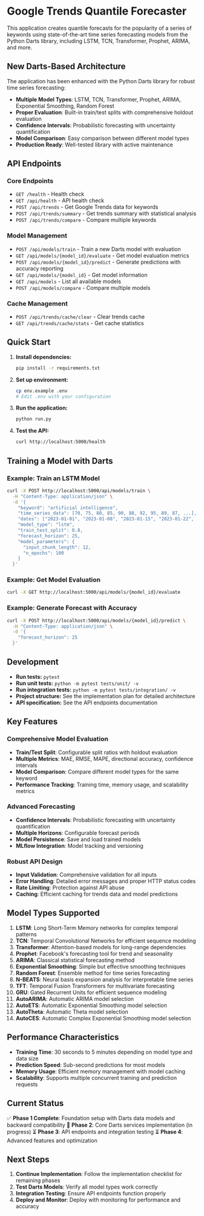 # Google Trends Quantile Forecaster

This application creates quantile forecasts for the popularity of a series of keywords using state-of-the-art time series forecasting models from the Python Darts library, including LSTM, TCN, Transformer, Prophet, ARIMA, and more.

## New Darts-Based Architecture

The application has been enhanced with the Python Darts library for robust time series forecasting:

- **Multiple Model Types**: LSTM, TCN, Transformer, Prophet, ARIMA, Exponential Smoothing, Random Forest
- **Proper Evaluation**: Built-in train/test splits with comprehensive holdout evaluation
- **Confidence Intervals**: Probabilistic forecasting with uncertainty quantification
- **Model Comparison**: Easy comparison between different model types
- **Production Ready**: Well-tested library with active maintenance

## API Endpoints

### Core Endpoints
- `GET /health` - Health check
- `GET /api/health` - API health check
- `POST /api/trends` - Get Google Trends data for keywords
- `POST /api/trends/summary` - Get trends summary with statistical analysis
- `POST /api/trends/compare` - Compare multiple keywords

### Model Management
- `POST /api/models/train` - Train a new Darts model with evaluation
- `GET /api/models/{model_id}/evaluate` - Get model evaluation metrics
- `POST /api/models/{model_id}/predict` - Generate predictions with accuracy reporting
- `GET /api/models/{model_id}` - Get model information
- `GET /api/models` - List all available models
- `POST /api/models/compare` - Compare multiple models

### Cache Management
- `POST /api/trends/cache/clear` - Clear trends cache
- `GET /api/trends/cache/stats` - Get cache statistics

## Quick Start

1. **Install dependencies:**
   ```bash
   pip install -r requirements.txt
   ```

2. **Set up environment:**
   ```bash
   cp env.example .env
   # Edit .env with your configuration
   ```

3. **Run the application:**
   ```bash
   python run.py
   ```

4. **Test the API:**
   ```bash
   curl http://localhost:5000/health
   ```

## Training a Model with Darts

### Example: Train an LSTM Model
```bash
curl -X POST http://localhost:5000/api/models/train \
  -H "Content-Type: application/json" \
  -d '{
    "keyword": "artificial intelligence",
    "time_series_data": [70, 75, 80, 85, 90, 88, 92, 95, 89, 87, ...],
    "dates": ["2023-01-01", "2023-01-08", "2023-01-15", "2023-01-22", ...],
    "model_type": "lstm",
    "train_test_split": 0.8,
    "forecast_horizon": 25,
    "model_parameters": {
      "input_chunk_length": 12,
      "n_epochs": 100
    }
  }'
```

### Example: Get Model Evaluation
```bash
curl -X GET http://localhost:5000/api/models/{model_id}/evaluate
```

### Example: Generate Forecast with Accuracy
```bash
curl -X POST http://localhost:5000/api/models/{model_id}/predict \
  -H "Content-Type: application/json" \
  -d '{
    "forecast_horizon": 25
  }'
```

## Development

- **Run tests:** `pytest`
- **Run unit tests:** `python -m pytest tests/unit/ -v`
- **Run integration tests:** `python -m pytest tests/integration/ -v`
- **Project structure:** See the implementation plan for detailed architecture
- **API specification:** See the API endpoints documentation

## Key Features

### Comprehensive Model Evaluation
- **Train/Test Split**: Configurable split ratios with holdout evaluation
- **Multiple Metrics**: MAE, RMSE, MAPE, directional accuracy, confidence intervals
- **Model Comparison**: Compare different model types for the same keyword
- **Performance Tracking**: Training time, memory usage, and scalability metrics

### Advanced Forecasting
- **Confidence Intervals**: Probabilistic forecasting with uncertainty quantification
- **Multiple Horizons**: Configurable forecast periods
- **Model Persistence**: Save and load trained models
- **MLflow Integration**: Model tracking and versioning

### Robust API Design
- **Input Validation**: Comprehensive validation for all inputs
- **Error Handling**: Detailed error messages and proper HTTP status codes
- **Rate Limiting**: Protection against API abuse
- **Caching**: Efficient caching for trends data and model predictions

## Model Types Supported

1. **LSTM**: Long Short-Term Memory networks for complex temporal patterns
2. **TCN**: Temporal Convolutional Networks for efficient sequence modeling
3. **Transformer**: Attention-based models for long-range dependencies
4. **Prophet**: Facebook's forecasting tool for trend and seasonality
5. **ARIMA**: Classical statistical forecasting method
6. **Exponential Smoothing**: Simple but effective smoothing techniques
7. **Random Forest**: Ensemble method for time series forecasting
8. **N-BEATS**: Neural basis expansion analysis for interpretable time series
9. **TFT**: Temporal Fusion Transformers for multivariate forecasting
10. **GRU**: Gated Recurrent Units for efficient sequence modeling
11. **AutoARIMA**: Automatic ARIMA model selection
12. **AutoETS**: Automatic Exponential Smoothing model selection
13. **AutoTheta**: Automatic Theta model selection
14. **AutoCES**: Automatic Complex Exponential Smoothing model selection

## Performance Characteristics

- **Training Time**: 30 seconds to 5 minutes depending on model type and data size
- **Prediction Speed**: Sub-second predictions for most models
- **Memory Usage**: Efficient memory management with model caching
- **Scalability**: Supports multiple concurrent training and prediction requests

## Current Status

✅ **Phase 1 Complete**: Foundation setup with Darts data models and backward compatibility
🔄 **Phase 2**: Core Darts services implementation (in progress)
⏳ **Phase 3**: API endpoints and integration testing
⏳ **Phase 4**: Advanced features and optimization

## Next Steps

1. **Continue Implementation**: Follow the implementation checklist for remaining phases
2. **Test Darts Models**: Verify all model types work correctly
3. **Integration Testing**: Ensure API endpoints function properly
4. **Deploy and Monitor**: Deploy with monitoring for performance and accuracy

